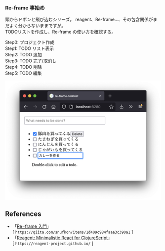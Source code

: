 ### Re-frame 事始め

頭からドボンと飛び込むシリーズ。
reagent、Re-frame…、その包含関係がまだよく分からないままですが。<br>
TODOリストを作成し、Re-frame の使い方を確認する。<br>

Step0: プロジェクト作成<br>
Step1: TODO リスト表示<br>
Step2: TODO 追加<br>
Step3: TODO 完了/取消し<br>
Step4: TODO 削除<br>
Step5: TODO 編集<br>

![test](https://github.com/gima326/re-frame-todolist/blob/main/readme_img/todo_img.png)

## References

- 「[Re−frame 入門][1]」<br>
[ `https://qiita.com/snufkon/items/1d409c984faaa3c390a1` ]<br>
- 「[Reagent: Minimalistic React for ClojureScript][2]」<br>
[ `https://reagent-project.github.io/` ]<br>

[1]: https://qiita.com/snufkon/items/1d409c984faaa3c390a1
[2]: https://reagent-project.github.io/
